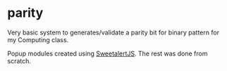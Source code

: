 # parity
Very basic system to generates/validate a parity bit for binary pattern for my Computing class.

Popup modules created using [SweetalertJS](https://github.com/t4t5/sweetalert). The rest was done from scratch.
